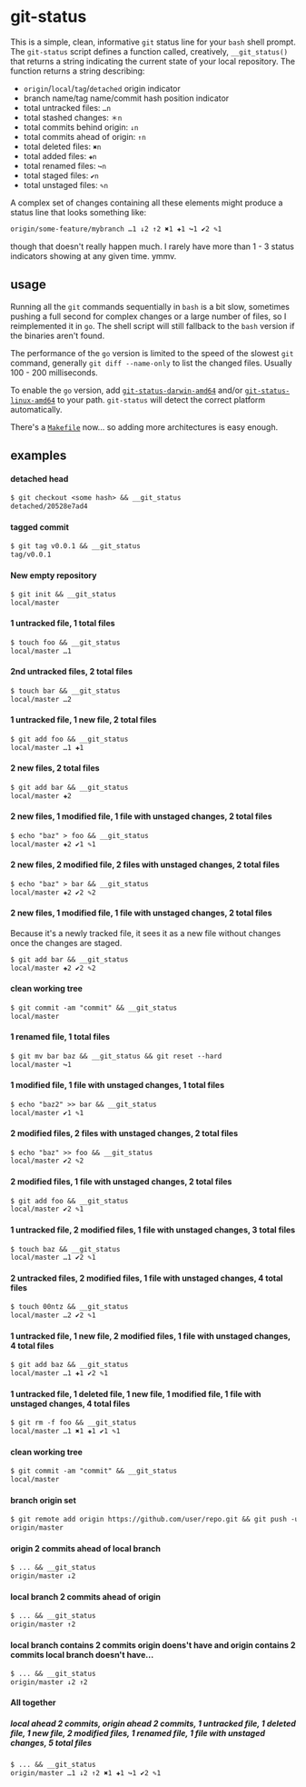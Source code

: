 # git-status

This is a simple, clean, informative `git` status line for your `bash` shell prompt. The `git-status` script defines a function called, creatively, `__git_status()` that returns a string indicating the current state of your local repository. The function returns a string describing:

* `origin`/`local`/`tag`/`detached` origin indicator
* branch name/tag name/commit hash position indicator
* total untracked files: `…n`
* total stashed changes: `＊n`
* total commits behind origin: `↓n`
* total commits ahead of origin: `↑n`
* total deleted files: `✖n`
* total added files: `✚n`
* total renamed files: `↪n`
* total staged files: `✔n`
* total unstaged files: `✎n`
<!--* total number of files: `#n`-->

A complex set of changes containing all these elements might produce a status line that looks something like:

```txt
origin/some-feature/mybranch …1 ↓2 ↑2 ✖1 ✚1 ↪1 ✔2 ✎1
```

though that doesn't really happen much. I rarely have more than 1 - 3 status indicators showing at any given time. ymmv.

## usage

Running all the `git` commands sequentially in `bash` is a bit slow, sometimes pushing a full second for complex changes or a large number of files, so I reimplemented it in `go`. The shell script will still fallback to the `bash` version if the binaries aren't found.

The performance of the `go` version is limited to the speed of the slowest `git` command, generally `git diff --name-only` to list the changed files. Usually 100 - 200 milliseconds.

To enable the `go` version, add [`git-status-darwin-amd64`](https://github.com/mkenney/git-status/blob/go/bin/git-status-darwin-amd64) and/or [`git-status-linux-amd64`](https://github.com/mkenney/git-status/blob/go/bin/git-status-linux-amd64) to your path. `git-status` will detect the correct platform automatically.

There's a [`Makefile`](https://github.com/mkenney/git-status/blob/go/Makefile) now... so adding more architectures is easy enough.

## examples

#### detached head
```txt
$ git checkout <some hash> && __git_status
detached/20528e7ad4
```

#### tagged commit
```txt
$ git tag v0.0.1 && __git_status
tag/v0.0.1
```

#### New empty repository
```txt
$ git init && __git_status
local/master
```

#### 1 untracked file, 1 total files
```txt
$ touch foo && __git_status
local/master …1
```

#### 2nd untracked files, 2 total files
```txt
$ touch bar && __git_status
local/master …2
```

#### 1 untracked file, 1 new file, 2 total files
```txt
$ git add foo && __git_status
local/master …1 ✚1
```

#### 2 new files, 2 total files
```txt
$ git add bar && __git_status
local/master ✚2
```

#### 2 new files, 1 modified file, 1 file with unstaged changes, 2 total files
```txt
$ echo "baz" > foo && __git_status
local/master ✚2 ✔1 ✎1
```

#### 2 new files, 2 modified file, 2 files with unstaged changes, 2 total files
```txt
$ echo "baz" > bar && __git_status
local/master ✚2 ✔2 ✎2
```

#### 2 new files, 1 modified file, 1 file with unstaged changes, 2 total files

Because it's a newly tracked file, it sees it as a new file without changes once the changes are staged.

```txt
$ git add bar && __git_status
local/master ✚2 ✔2 ✎2
```

#### clean working tree
```txt
$ git commit -am "commit" && __git_status
local/master
```

#### 1 renamed file, 1 total files
```txt
$ git mv bar baz && __git_status && git reset --hard
local/master ↪1
```

#### 1 modified file, 1 file with unstaged changes, 1 total files
```txt
$ echo "baz2" >> bar && __git_status
local/master ✔1 ✎1
```

#### 2 modified files, 2 files with unstaged changes, 2 total files
```txt
$ echo "baz" >> foo && __git_status
local/master ✔2 ✎2
```

#### 2 modified files, 1 file with unstaged changes, 2 total files
```txt
$ git add foo && __git_status
local/master ✔2 ✎1
```

#### 1 untracked file, 2 modified files, 1 file with unstaged changes, 3 total files
```txt
$ touch baz && __git_status
local/master …1 ✔2 ✎1
```

#### 2 untracked files, 2 modified files, 1 file with unstaged changes, 4 total files
```txt
$ touch 00ntz && __git_status
local/master …2 ✔2 ✎1
```

#### 1 untracked file, 1 new file, 2 modified files, 1 file with unstaged changes, 4 total files
```txt
$ git add baz && __git_status
local/master …1 ✚1 ✔2 ✎1
```

#### 1 untracked file, 1 deleted file, 1 new file, 1 modified file, 1 file with unstaged changes, 4 total files
```txt
$ git rm -f foo && __git_status
local/master …1 ✖1 ✚1 ✔1 ✎1
```

#### clean working tree
```txt
$ git commit -am "commit" && __git_status
local/master
```

#### branch origin set
```txt
$ git remote add origin https://github.com/user/repo.git && git push -u origin master && __git_status
origin/master
```

#### origin 2 commits ahead of local branch
```txt
$ ... && __git_status
origin/master ↓2
```

#### local branch 2 commits ahead of origin
```txt
$ ... && __git_status
origin/master ↑2
```

#### local branch contains 2 commits origin doens't have and origin contains 2 commits local branch doesn't have...
```txt
$ ... && __git_status
origin/master ↓2 ↑2
```

#### All together
##### local ahead 2 commits, origin ahead 2 commits, 1 untracked file, 1 deleted file, 1 new file, 2 modified files, 1 renamed file, 1 file with unstaged changes, 5 total files
```txt
$ ... && __git_status
origin/master …1 ↓2 ↑2 ✖1 ✚1 ↪1 ✔2 ✎1
```
